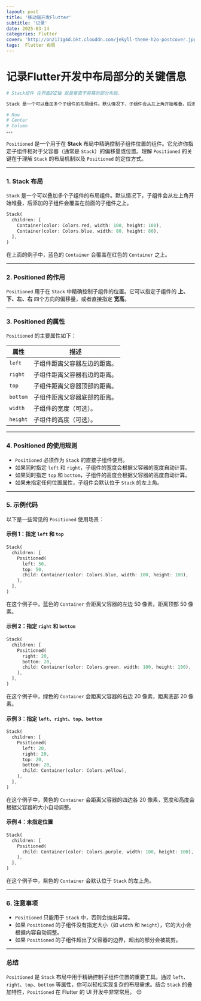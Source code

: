 ```yaml
---
layout: post
title: '移动端开发Flutter'
subtitle: '记录'
date: 2025-03-14
categories: Flutter
cover: 'http://on2171g4d.bkt.clouddn.com/jekyll-theme-h2o-postcover.jpg'
tags:  Flutter 布局
---
```




#  记录Flutter开发中布局部分的关键信息



```sh
# Stack组件 在界面的Z轴 就是垂直于屏幕的部分布局。

Stack 是一个可以叠加多个子组件的布局组件。默认情况下，子组件会从左上角开始堆叠，后添加的子组件会覆盖在前面的子组件之上。

# Row 
# Center
# Column
。。。

```

`Positioned` 是一个用于在 **Stack** 布局中精确控制子组件位置的组件。它允许你指定子组件相对于父容器（通常是 `Stack`）的偏移量或位置。理解 `Positioned` 的关键在于理解 `Stack` 的布局机制以及 `Positioned` 的定位方式。

---

### **1. Stack 布局**
`Stack` 是一个可以叠加多个子组件的布局组件。默认情况下，子组件会从左上角开始堆叠，后添加的子组件会覆盖在前面的子组件之上。

```dart
Stack(
  children: [
    Container(color: Colors.red, width: 100, height: 100),
    Container(color: Colors.blue, width: 80, height: 80),
  ],
)
```

在上面的例子中，蓝色的 `Container` 会覆盖在红色的 `Container` 之上。

---

### **2. Positioned 的作用**
`Positioned` 用于在 `Stack` 中精确控制子组件的位置。它可以指定子组件的 **上、下、左、右** 四个方向的偏移量，或者直接指定 **宽高**。

---

### **3. Positioned 的属性**
`Positioned` 的主要属性如下：

| 属性     | 描述                         |
| -------- | ---------------------------- |
| `left`   | 子组件距离父容器左边的距离。 |
| `right`  | 子组件距离父容器右边的距离。 |
| `top`    | 子组件距离父容器顶部的距离。 |
| `bottom` | 子组件距离父容器底部的距离。 |
| `width`  | 子组件的宽度（可选）。       |
| `height` | 子组件的高度（可选）。       |

---

### **4. Positioned 的使用规则**
- `Positioned` 必须作为 `Stack` 的直接子组件使用。
- 如果同时指定 `left` 和 `right`，子组件的宽度会根据父容器的宽度自动计算。
- 如果同时指定 `top` 和 `bottom`，子组件的高度会根据父容器的高度自动计算。
- 如果未指定任何位置属性，子组件会默认位于 `Stack` 的左上角。

---

### **5. 示例代码**
以下是一些常见的 `Positioned` 使用场景：

#### **示例 1：指定 `left` 和 `top`**
```dart
Stack(
  children: [
    Positioned(
      left: 50,
      top: 50,
      child: Container(color: Colors.blue, width: 100, height: 100),
    ),
  ],
)
```
在这个例子中，蓝色的 `Container` 会距离父容器的左边 50 像素，距离顶部 50 像素。

#### **示例 2：指定 `right` 和 `bottom`**
```dart
Stack(
  children: [
    Positioned(
      right: 20,
      bottom: 20,
      child: Container(color: Colors.green, width: 100, height: 100),
    ),
  ],
)
```
在这个例子中，绿色的 `Container` 会距离父容器的右边 20 像素，距离底部 20 像素。

#### **示例 3：指定 `left`、`right`、`top`、`bottom`**
```dart
Stack(
  children: [
    Positioned(
      left: 20,
      right: 20,
      top: 20,
      bottom: 20,
      child: Container(color: Colors.yellow),
    ),
  ],
)
```
在这个例子中，黄色的 `Container` 会距离父容器的四边各 20 像素，宽度和高度会根据父容器的大小自动调整。

#### **示例 4：未指定位置**
```dart
Stack(
  children: [
    Positioned(
      child: Container(color: Colors.purple, width: 100, height: 100),
    ),
  ],
)
```
在这个例子中，紫色的 `Container` 会默认位于 `Stack` 的左上角。

---

### **6. 注意事项**
- `Positioned` 只能用于 `Stack` 中，否则会抛出异常。
- 如果 `Positioned` 的子组件没有指定大小（如 `width` 和 `height`），它的大小会根据内容自动调整。
- 如果 `Positioned` 的子组件超出了父容器的边界，超出的部分会被裁剪。

---

### **总结**
`Positioned` 是 `Stack` 布局中用于精确控制子组件位置的重要工具。通过 `left`、`right`、`top`、`bottom` 等属性，你可以轻松实现复杂的布局需求。结合 `Stack` 的叠加特性，`Positioned` 在 Flutter 的 UI 开发中非常常用。 😊
